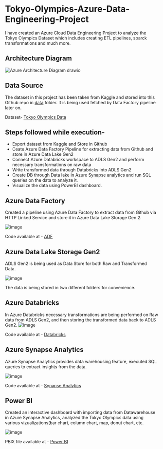 # Tokyo-Olympics-Azure-Data-Engineering-Project

I have created an Azure Cloud Data Engineering Project to analyze the Tokyo Olympics Dataset which includes creating ETL pipelines, sparck transformations and much more.

## Architecture Diagram

![Azure Architecture Diagram drawio](https://github.com/pakhijo/olympic-data-engineering-project/assets/93408790/f2a0dabb-ebd5-41b3-9d6c-bf462e6fa235)






## Data Source

The dataset in this project has been taken from Kaggle and stored into this Github repo in [data](https://github.com/Bloom-98/olympic-data-engineering-project/tree/main/data) folder. It is being used fetched by Data Factory pipeline later on.

Dataset- [Tokyo Olympics Data](https://www.kaggle.com/datasets/arjunprasadsarkhel/2021-olympics-in-tokyo)




## Steps followed while execution-

- Export dataset from Kaggle and Store in Github
- Ceate Azure Data Factory Pipeline for extracting data from Github and store in Azure Data Lake Gen2
- Connect Azure Databricks workspace to ADLS Gen2 and perform necessary transformations on raw data
- Write transformed data through Databricks into ADLS Gen2
- Create DB through Data lake in Azure Synapse analytics and run SQL queries on the data to analyze it.
- Visualize the data using PowerBI dashboard.


## Azure Data Factory

Created a pipeline using Azure Data Factory to extract data from Github via HTTP Linked Service and store it in Azure Data Lake Storage Gen 2.

![image](https://github.com/Bloom-98/olympic-data-engineering-project/assets/93408790/7959d122-c664-47e7-b7f7-70fa34a62d11)

Code available at - [ADF](https://github.com/Bloom-98/olympic-data-engineering-project/tree/main/ADF)



## Azure Data Lake Storage Gen2

ADLS Gen2 is being used as Data Store for both Raw and Transformed Data.

![image](https://github.com/Bloom-98/olympic-data-engineering-project/assets/93408790/a4a431eb-2647-4bb1-afc6-6b4f617848aa)

The data is being stored in two different folders for convenience.

## Azure Databricks

In Azure Databricks necessary transformations are being performed on Raw data from ADLS Gen2, and then storing the transformed data back to ADLS Gen2.
![image](https://github.com/Bloom-98/olympic-data-engineering-project/assets/93408790/7b9268fe-9fe4-41d8-82cf-f21d139953de)

Code available at - [Databricks](https://github.com/Bloom-98/olympic-data-engineering-project/tree/main/Databricks)

## Azure Synapse Analytics

Azure Synapse Analytics provides data warehousing feature, executed SQL queries to extract insights from the data.

![image](https://github.com/Bloom-98/olympic-data-engineering-project/assets/93408790/c97829f6-5336-476b-90f2-0c8853567736)

Code available at - [Synapse Analytics](https://github.com/Bloom-98/olympic-data-engineering-project/tree/main/Synapse%20Analytics)



## Power BI

Created an interactive dashboard with importing data from Datawarehouse in Azure Synapse Analytics, analyzed the Tokyo Olympics data using various vizualizations(bar chart, column chart, map, donut chart, etc. 

![image](https://github.com/pakhijo/olympic-data-engineering-project/assets/93408790/9275d71e-70e8-4e7a-9bdc-802dae6a99ac)

PBIX file available at - [Power BI](https://github.com/pakhijo/olympic-data-engineering-project/tree/main/Power%20BI)

